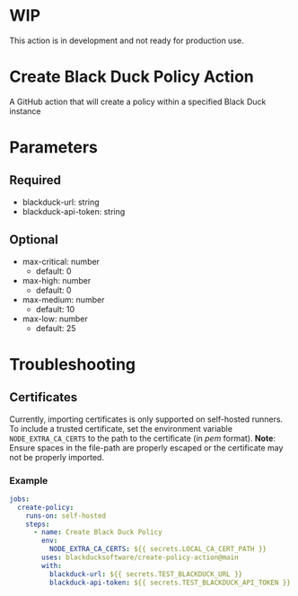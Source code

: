 # WIP
This action is in development and not ready for production use.

# Create Black Duck Policy Action
A GitHub action that will create a policy within a specified Black Duck instance

# Parameters
## Required
- blackduck-url: string
- blackduck-api-token: string
## Optional
- max-critical: number
  - default: 0
- max-high: number
  - default: 0
- max-medium: number
  - default: 10
- max-low: number
  - default: 25

# Troubleshooting
## Certificates
Currently, importing certificates is only supported on self-hosted runners. To include a trusted certificate, set the environment variable `NODE_EXTRA_CA_CERTS` to the path to the certificate (in _pem_ format).
**Note**: Ensure spaces in the file-path are properly escaped or the certificate may not be properly imported.
### Example
```yaml
jobs:
  create-policy:
    runs-on: self-hosted
    steps:
      - name: Create Black Duck Policy
        env:
          NODE_EXTRA_CA_CERTS: ${{ secrets.LOCAL_CA_CERT_PATH }}
        uses: blackducksoftware/create-policy-action@main
        with:
          blackduck-url: ${{ secrets.TEST_BLACKDUCK_URL }}
          blackduck-api-token: ${{ secrets.TEST_BLACKDUCK_API_TOKEN }}
```